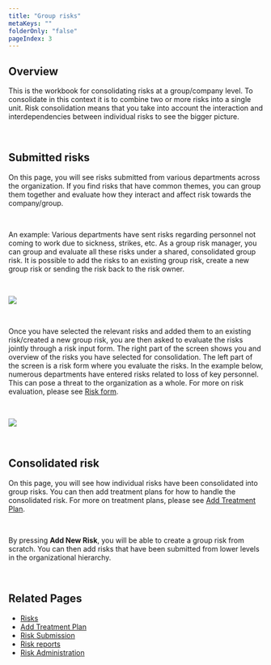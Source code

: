```yaml
---
title: "Group risks"
metaKeys: ""
folderOnly: "false"
pageIndex: 3
---
```


## Overview

This is the workbook for consolidating risks at a group/company level. To consolidate in this context it is to combine two or more risks into a single unit. Risk consolidation means that you take into account the interaction and interdependencies between individual risks to see the bigger picture.

<br/>

## Submitted risks

On this page, you will see risks submitted from various departments across the organization. If you find risks that have common themes, you can group them together and evaluate how they interact and affect risk towards the company/group.

<br/>

An example: Various departments have sent risks regarding personnel not coming to work due to sickness, strikes, etc. As a group risk manager, you can group and evaluate all these risks under a shared, consolidated group risk. It is possible to add the risks to an existing group risk, create a new group risk or sending the risk back to the risk owner.

<br/>

![](https://profitbasedocs.blob.core.windows.net/riskimages/Consolidated-submittedrisks.png)

<br/>

Once you have selected the relevant risks and added them to an existing risk/created a new group risk, you are then asked to evaluate the risks jointly through a risk input form. The right part of the screen shows you and overview of the risks you have selected for consolidation. The left part of the screen is a risk form where you evaluate the risks. In the example below, numerous departments have entered risks related to loss of key personnel. This can pose a threat to the organization as a whole. For more on risk evaluation, please see [Risk form](risks/create-new-risk.md).

<br/>

![](https://profitbasedocs.blob.core.windows.net/riskimages/consolidated-consolidaterisk.png)

<br/>

## Consolidated risk

On this page, you will see how individual risks have been consolidated into group risks. You can then add treatment plans for how to handle the consolidated risk. For more on treatment plans, please see [Add Treatment Plan](risks/treatment-plan.md).

<br/>

By pressing **Add New Risk**, you will be able to create a group risk from scratch. You can then add risks that have been submitted from lower levels in the organizational hierarchy.

<br/>

## Related Pages

- [Risks](risks.md)
- [Add Treatment Plan](risks/treatment-plan.md)
- [Risk Submission](risk-submission.md)
- [Risk reports](risk-reports.md)
- [Risk Administration](risk-admin.md)

<br/>
